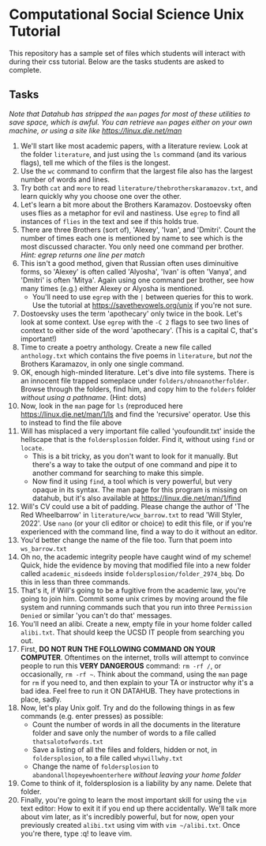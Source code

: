 # Computational Social Science Unix Tutorial
 
This repository has a sample set of files which students will interact with during their css tutorial.  Below are the tasks students are asked to complete.

## Tasks

*Note that Datahub has stripped the `man` pages for most of these utilities to save space, which is awful.  You can retrieve `man` pages either on your own machine, or using a site like <https://linux.die.net/man>*

1. We'll start like most academic papers, with a literature review. Look at the folder `literature`, and just using the `ls` command (and its various flags), tell me which of the files is the longest.
1. Use the `wc` command to confirm that the largest file also has the largest number of words and lines.
1. Try both `cat` and `more` to read `literature/thebrotherskaramazov.txt`, and learn quickly why you choose one over the other.
1. Let's learn a bit more about the Brothers Karamazov.  Dostoevsky often uses flies as a metaphor for evil and nastiness.  Use `egrep` to find all instances of `flies` in the text and see if this holds true.  
1. There are three Brothers (sort of), 'Alexey', 'Ivan', and 'Dmitri'.  Count the number of times each one is mentioned by name to see which is the most discussed character. You only need one command per brother.  *Hint: egrep returns one line per match*
1. This isn't a good method, given that Russian often uses diminuitive forms, so 'Alexey' is often called 'Alyosha', 'Ivan' is often 'Vanya', and 'Dmitri' is often 'Mitya'. Again using one command per brother, see how many times (e.g.) either Alexey or Alyosha is mentioned. 
	- You'll need to use `egrep` with the `|` between queries for this to work.  Use the tutorial at <https://savethevowels.org/unix> if you're not sure.
1. Dostoevsky uses the term 'apothecary' only twice in the book.  Let's look at some context. Use `egrep` with the `-C 2` flags to see two lines of context to either side of the word 'apothecary'. (This is a capital C, that's important!)
1. Time to create a poetry anthology. Create a new file called `anthology.txt` which contains the five poems in `literature`, but *not* the Brothers Karamazov, in only one single command.
1. OK, enough high-minded literature.  Let's dive into file systems. There is an innocent file trapped someplace under `folders/ohnoanotherfolder`. Browse through the folders, find him, and copy him to the `folders` folder *without using a pathname*.  (Hint: dots)
1. Now, look in the `man` page for `ls` (reproduced here <https://linux.die.net/man/1/ls> and find the 'recursive' operator.  Use this to instead to find the file above
1. Will has misplaced a very important file called 'youfoundit.txt' inside the hellscape that is the `foldersplosion` folder.  Find it, without using `find` or `locate`.
	- This is a bit tricky, as you don't want to look for it manually.  But there's a way to take the output of one command and pipe it to another command for searching to make this simple.
    - Now find it using `find`, a tool which is very powerful, but very opaque in its syntax. The man page for this program is missing on datahub, but it's also available at <https://linux.die.net/man/1/find>
1. Will's CV could use a bit of padding.  Please change the author of 'The Red Wheelbarrow' in `literature/wcw_barrow.txt` to read 'Will Styler, 2022'.  Use `nano` (or your cli editor or choice) to edit this file, or if you're experienced with the command line, find a way to do it without an editor.
1. You'd better change the name of the file too.  Turn that poem into `ws_barrow.txt`
1. Oh no, the academic integrity people have caught wind of my scheme!  Quick, hide the evidence by moving that modified file into a new folder called `academic_misdeeds` inside `foldersplosion/folder_2974_bbq`.  Do this in less than three commands.
1. That's it, if Will's going to be a fugitive from the academic law, you're going to join him.  Commit some unix crimes by moving around the file system and running commands such that you run into three `Permission Denied` or similar 'you can't do that' messages.
1. You'll need an alibi.  Create a new, empty file in your home folder called `alibi.txt`.  That should keep the UCSD IT people from searching you out.
1. First, **DO NOT RUN THE FOLLOWING COMMAND ON YOUR COMPUTER**. Oftentimes on the internet, trolls will attempt to convince people to run this **VERY DANGEROUS** command: `rm -rf /`, or occasionally, `rm -rf ~`. Think about the command, using the `man` page for `rm` if you need to, and then explain to your TA or instructor why it's a bad idea.  Feel free to run it ON DATAHUB.  They have protections in place, sadly.
1. Now, let's play Unix golf.  Try and do the following things in as few commands (e.g. enter presses) as possible:
	- Count the number of words in all the documents in the literature folder and save only the number of words to a file called `thatsalotofwords.txt`
	- Save a listing of all the files and folders, hidden or not, in `foldersplosion`, to a file called `whywillwhy.txt`
	- Change the name of `foldersplosion` to `abandonallhopeyewhoenterhere` *without leaving your home folder*
1. Come to think of it, foldersplosion is a liability by any name.  Delete that folder.
1. Finally, you're going to learn the most important skill for using the `vim` text editor: How to exit it if you end up there accidentally. We'll talk more about vim later, as it's incredibly powerful, but for now, open your previously created `alibi.txt` using vim with `vim ~/alibi.txt`.  Once you're there, type :q! to leave vim.
